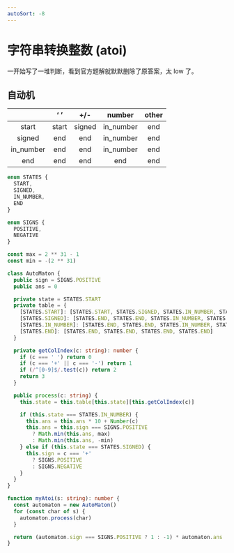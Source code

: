 ```yaml
---
autoSort: -8
---
```


# 字符串转换整数 (atoi)

一开始写了一堆判断，看到官方题解就默默删除了原答案，太 low 了。

## 自动机

|           |  ‘ ’  |  +/-   |  number   | other |
| :-------: | :---: | :----: | :-------: | :---: |
|   start   | start | signed | in_number |  end  |
|  signed   |  end  |  end   | in_number |  end  |
| in_number |  end  |  end   | in_number |  end  |
|    end    |  end  |  end   |    end    |  end  |

```ts
enum STATES {
  START,
  SIGNED,
  IN_NUMBER,
  END
}

enum SIGNS {
  POSITIVE,
  NEGATIVE
}

const max = 2 ** 31 - 1
const min = -(2 ** 31)

class AutoMaton {
  public sign = SIGNS.POSITIVE
  public ans = 0

  private state = STATES.START
  private table = {
    [STATES.START]: [STATES.START, STATES.SIGNED, STATES.IN_NUMBER, STATES.END],
    [STATES.SIGNED]: [STATES.END, STATES.END, STATES.IN_NUMBER, STATES.END],
    [STATES.IN_NUMBER]: [STATES.END, STATES.END, STATES.IN_NUMBER, STATES.END],
    [STATES.END]: [STATES.END, STATES.END, STATES.END, STATES.END]
  }

  private getColIndex(c: string): number {
    if (c === ' ') return 0
    if (c === '+' || c === '-') return 1
    if (/^[0-9]$/.test(c)) return 2
    return 3
  }

  public process(c: string) {
    this.state = this.table[this.state][this.getColIndex(c)]

    if (this.state === STATES.IN_NUMBER) {
      this.ans = this.ans * 10 + Number(c)
      this.ans = this.sign === SIGNS.POSITIVE
        ? Math.min(this.ans, max)
        : Math.min(this.ans, -min)
    } else if (this.state === STATES.SIGNED) {
      this.sign = c === '+'
        ? SIGNS.POSITIVE
        : SIGNS.NEGATIVE
    }
  }
}

function myAtoi(s: string): number {
  const automaton = new AutoMaton()
  for (const char of s) {
    automaton.process(char)
  }

  return (automaton.sign === SIGNS.POSITIVE ? 1 : -1) * automaton.ans
}
```
